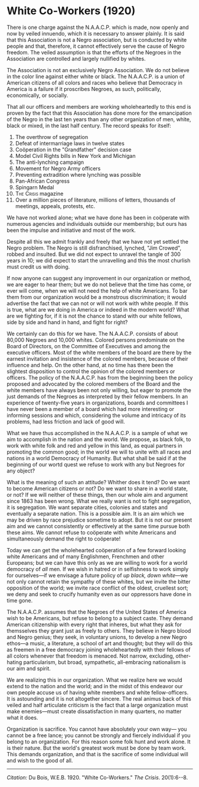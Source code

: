 <!--
title:   White Co-Workers
author:  Du Bois, W.E.B.
journal: The Crisis
year:    1920
volume:  20
issue:   1
pages:   6--8
-->
# White Co-Workers (1920)

There is one charge against the N.A.A.C.P. which is made, now openly and now by veiled innuendo, which it is necessary to answer plainly. It is said that this Association is not a Negro association, but is conducted by white people and that, therefore, it cannot effectively serve the cause of Negro freedom. The veiled assumption is that the efforts of the Negroes in the Association are controlled and largely nullified by whites.

The Association is not an exclusively Negro Association. We do not believe in the color line against either white or black. The N.A.A.C.P. is a union of American citizens of all colors and races who believe that Democracy in America is a failure if it proscribes Negroes, as such, politically, economically, or socially.

That all our officers and members are working wholeheartedly to this end is proven by the fact that this Association has done more for the emancipation of the Negro in the last ten years than any other organization of men, white, black or mixed, in the last half century. The record speaks for itself:

1. The overthrow of segregation
2. Defeat of intermarriage laws in twelve states
3. Coöperation in the "Grandfather" decision case
4. Model Civil Rights bills in New York and Michigan
5. The anti-lynching campaign
6. Movement for Negro Army officers
7. Preventing extradition where lynching was possible
8. Pan-African Congress
9. Spingarn Medal
10. <span style="font-variant:small-caps;">The Crisis</span> magazine
11. Over a million pieces of literature, millions of letters, thousands of meetings, appeals, protests, etc.

We have not worked alone; what we have done has been in coöperate with numerous agencies and individuals outside our membership; but ours has been the impulse and initiative and most of the work.

Despite all this we admit frankly and freely that we have not yet settled the Negro problem. The Negro is still disfranchised, lynched, "Jim Crowed", robbed and insulted. But we did not expect to unravel the tangle of 300 years in 10; we did expect to start the unravelling and this the most churlish must credit us with doing.

If now anyone can suggest any improvement in our organization or method, we are eager to hear them; but we do not believe that the time has come, or ever will come, when we will not need the help of white Americans. To bar them from our organization would be a monstrous discrimination; it would advertise the fact that we can not or will not work with white people. If this is true, what are we doing in America or indeed in the modern world? What are we fighting for, if it is not the chance to stand with our white fellows, side by side and hand in hand, and fight for right?

We certainly can do this for we have. The N.A.A.C.P. consists of about 80,000 Negroes and 10,000 whites. Colored persons predominate on the Board of Directors, on the Committee of Executives and among the executive officers. Most of the white members of the board are there by the earnest invitation and insistence of the colored members, because of their influence and help. On the other hand, at no time has there been the slightest disposition to control the opinion of the colored members or officers. The policy of the N.A.A.C.P. has from the beginning been the policy proposed and advocated by the colored members of the Board and the white members have always been not only willing, but eager to promote the just demands of the Negroes as interpreted by their fellow members. In an experience of twenty-five years in organizations, boards and committees I have never been a member of a board which had more interesting or informing sessions and which, considering the volume and intricacy of its problems, had less friction and lack of good will.

What we have thus accomplished in the N.A.A.C.P. is a sample of what we aim to accomplish in the nation and the world. We propose, as black folk, to work with white folk and red and yellow in this land, as equal partners in promoting the common good; in the world we will to unite with all races and nations in a world Democracy of Humanity. But what shall be said if at the beginning of our wortd quest we refuse to work with any but Negroes for any object?

What is the meaning of such an attitude? Whither does it tend? Do we want to become American citizens or not? Do we want to share in a world state, or not? If we will neither of these things, then our whole aim and argument since 1863 has been wrong. What we really want is not to fight segregation, it is segregation. We want separate cities, colonies and states and eventually a separate nation. This is a possible aim. It is an aim which we may be driven by race prejudice sometime to adopt. But it is not our present aim and we cannot consistently or effectively at the same time pursue both these aims. We cannot refuse to coöperate with white Americans and simultaneously demand the right to coöperate!

Today we can get the wholehearted coöperation of a few forward looking white Americans and of many Englishmen, Frenchmen and other Europeans; but we can have this only as we are willing to work for a world democracy of *all* men. If we wish in hatred or in selfishness to work simply for ourselves—if we envisage a future policy of *up black, down white*—we not only cannot retain the sympathy of these whites, but we invite the bitter opposition of the world; we invite race conflict of the oldest, cruellest sort; we deny and seek to crucify humanity even as our oppressors have done in time gone.

The N.A.A.C.P. assumes that the Negroes of the United States of America wish to be Americans, but refuse to belong to a subject caste. They demand American citizenship with every right that inheres, but what they ask for themsselves they grant just as freely to others. They believe in Negro blood and Negro genius; they seek, in voluntary unions, to develop a new Negro ethos—a music, a literature, a school of art and thought; but they will do this as freemen in a free democracy joining wholeheartedly with their fellows of all colors whenever that freedom is menaced. Not narrow, excluding, other-hating particularism, but broad, sympathetic, all-embracing nationalism is our aim and spirit.

We are realizing this in our organization. What we realize here we would extend to the nation and the world; and in the midst of this endeavor our own people accuse us of having white members and white fellow-officers. It is astounding and it is not altogether sincere. The real animus back of this veiled and half articulate criticism is the fact that a large organization must make enemies—must create dissatisfaction in many quarters, no matter what it does.

Organization is sacrifice. You cannot have absolutely your own way— you cannot be a free lance; you cannot be strongly and fiercely individual if you belong to an organization. For this reason some folk hunt and work alone. It is their nature. But the world's greatest work must be done by team work. This demands organization, and that is the sacrifice of some individual will and wish to the good of all.

______________
*Citation:* Du Bois, W.E.B. 1920. "White Co-Workers." *The Crisis*. 20(1):6--8.
